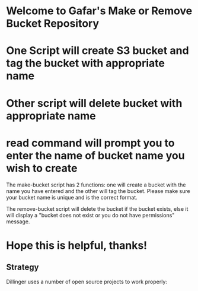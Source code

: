 # Welcome to Gafar's Make or Remove Bucket Repository

# One Script will create S3 bucket and tag the bucket with appropriate name

# Other script will delete bucket with appropriate name

# read command will prompt you to enter the name of bucket name you wish to create 

The make-bucket script has 2 functions: one will create a bucket with the name you have entered and the other will tag the bucket. Please make sure your bucket name is unique and is the correct format.

The remove-bucket script will delete the bucket if the bucket exists, else it will display a "bucket does not exist or you do not have permissions" message.

# Hope this is helpful, thanks!

## Strategy 

Dillinger uses a number of open source projects to work properly:
